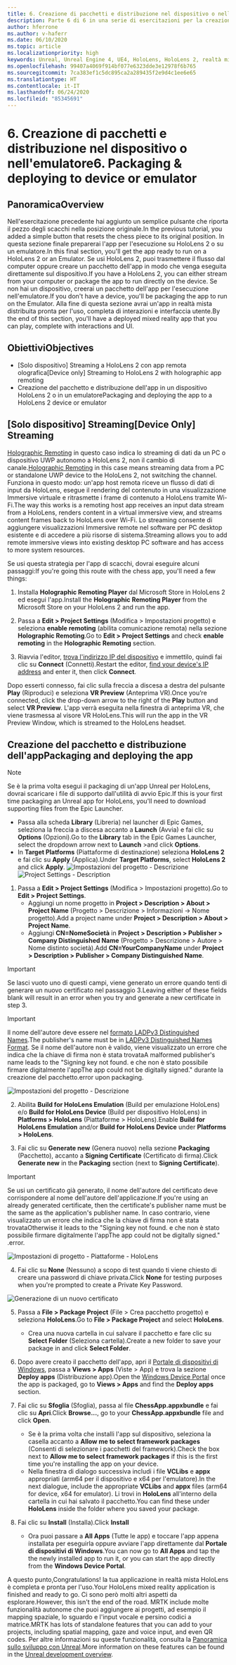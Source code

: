 ```yaml
---
title: 6. Creazione di pacchetti e distribuzione nel dispositivo o nell'emulatore
description: Parte 6 di 6 in una serie di esercitazioni per la creazione di una semplice app di scacchi con Unreal Engine 4 e il plug-in UX Tools di Mixed Reality Toolkit
author: hferrone
ms.author: v-haferr
ms.date: 06/10/2020
ms.topic: article
ms.localizationpriority: high
keywords: Unreal, Unreal Engine 4, UE4, HoloLens, HoloLens 2, realtà mista, esercitazione, guida introduttiva, mrtk, uxt, UX Tools, documentazione
ms.openlocfilehash: 99407a4069f914bf077e6323dde3e12978f6b765
ms.sourcegitcommit: 7ca383ef1c5dc895ca2a289435f2e9d4c1ee6e65
ms.translationtype: HT
ms.contentlocale: it-IT
ms.lasthandoff: 06/24/2020
ms.locfileid: "85345691"
---
```

# <a name="6-packaging--deploying-to-device-or-emulator"></a><span data-ttu-id="3cf32-104">6. Creazione di pacchetti e distribuzione nel dispositivo o nell'emulatore</span><span class="sxs-lookup"><span data-stu-id="3cf32-104">6. Packaging & deploying to device or emulator</span></span>

## <a name="overview"></a><span data-ttu-id="3cf32-105">Panoramica</span><span class="sxs-lookup"><span data-stu-id="3cf32-105">Overview</span></span>

<span data-ttu-id="3cf32-106">Nell'esercitazione precedente hai aggiunto un semplice pulsante che riporta il pezzo degli scacchi nella posizione originale.</span><span class="sxs-lookup"><span data-stu-id="3cf32-106">In the previous tutorial, you added a simple button that resets the chess piece to its original position.</span></span> <span data-ttu-id="3cf32-107">In questa sezione finale preparerai l'app per l'esecuzione su HoloLens 2 o su un emulatore.</span><span class="sxs-lookup"><span data-stu-id="3cf32-107">In this final section, you'll get the app ready to run on a HoloLens 2 or an Emulator.</span></span> <span data-ttu-id="3cf32-108">Se usi HoloLens 2, puoi trasmettere il flusso dal computer oppure creare un pacchetto dell'app in modo che venga eseguita direttamente sul dispositivo.</span><span class="sxs-lookup"><span data-stu-id="3cf32-108">If you have a HoloLens 2, you can either stream from your computer or package the app to run directly on the device.</span></span> <span data-ttu-id="3cf32-109">Se non hai un dispositivo, creerai un pacchetto dell'app per l'esecuzione nell'emulatore.</span><span class="sxs-lookup"><span data-stu-id="3cf32-109">If you don't have a device, you'll be packaging the app to run on the Emulator.</span></span> <span data-ttu-id="3cf32-110">Alla fine di questa sezione avrai un'app in realtà mista distribuita pronta per l'uso, completa di interazioni e interfaccia utente.</span><span class="sxs-lookup"><span data-stu-id="3cf32-110">By the end of this section, you'll have a deployed mixed reality app that you can play, complete with interactions and UI.</span></span>

## <a name="objectives"></a><span data-ttu-id="3cf32-111">Obiettivi</span><span class="sxs-lookup"><span data-stu-id="3cf32-111">Objectives</span></span>

* <span data-ttu-id="3cf32-112">[Solo dispositivo] Streaming a HoloLens 2 con app remota olografica</span><span class="sxs-lookup"><span data-stu-id="3cf32-112">[Device only] Streaming to HoloLens 2 with holographic app remoting</span></span>
* <span data-ttu-id="3cf32-113">Creazione del pacchetto e distribuzione dell'app in un dispositivo HoloLens 2 o in un emulatore</span><span class="sxs-lookup"><span data-stu-id="3cf32-113">Packaging and deploying the app to a HoloLens 2 device or emulator</span></span>

## <a name="device-only-streaming"></a><span data-ttu-id="3cf32-114">[Solo dispositivo] Streaming</span><span class="sxs-lookup"><span data-stu-id="3cf32-114">[Device Only] Streaming</span></span>
<span data-ttu-id="3cf32-115">[Holographic Remoting](https://docs.microsoft.com/windows/mixed-reality/add-holographic-remoting) in questo caso indica lo streaming di dati da un PC o dispositivo UWP autonomo a HoloLens 2, non il cambio di canale.</span><span class="sxs-lookup"><span data-stu-id="3cf32-115">[Holographic Remoting](https://docs.microsoft.com/windows/mixed-reality/add-holographic-remoting) in this case means streaming data from a PC or standalone UWP device to the HoloLens 2, not switching the channel.</span></span> <span data-ttu-id="3cf32-116">Funziona in questo modo: un'app host remota riceve un flusso di dati di input da HoloLens, esegue il rendering del contenuto in una visualizzazione Immersive virtuale e ritrasmette i frame di contenuto a HoloLens tramite Wi-Fi.</span><span class="sxs-lookup"><span data-stu-id="3cf32-116">The way this works is a remoting host app receives an input data stream from a HoloLens, renders content in a virtual immersive view, and streams content frames back to HoloLens over Wi-Fi.</span></span> <span data-ttu-id="3cf32-117">Lo streaming consente di aggiungere visualizzazioni Immersive remote nel software per PC desktop esistente e di accedere a più risorse di sistema.</span><span class="sxs-lookup"><span data-stu-id="3cf32-117">Streaming allows you to add remote immersive views into existing desktop PC software and has access to more system resources.</span></span> 

<span data-ttu-id="3cf32-118">Se usi questa strategia per l'app di scacchi, dovrai eseguire alcuni passaggi:</span><span class="sxs-lookup"><span data-stu-id="3cf32-118">If you're going this route with the chess app, you'll need a few things:</span></span>

1.  <span data-ttu-id="3cf32-119">Installa **Holographic Remoting Player** dal Microsoft Store in HoloLens 2 ed esegui l'app.</span><span class="sxs-lookup"><span data-stu-id="3cf32-119">Install the **Holographic Remoting Player** from the Microsoft Store on your HoloLens 2 and run the app.</span></span>

2.  <span data-ttu-id="3cf32-120">Passa a **Edit > Project Settings** (Modifica > Impostazioni progetto) e seleziona **enable remoting** (abilita comunicazione remota) nella sezione **Holographic Remoting**.</span><span class="sxs-lookup"><span data-stu-id="3cf32-120">Go to **Edit > Project Settings** and check **enable remoting** in the **Holographic Remoting** section.</span></span>

3.  <span data-ttu-id="3cf32-121">Riavvia l'editor, [trova l'indirizzo IP del dispositivo](https://docs.microsoft.com/windows/uwp/debug-test-perf/device-portal-hololens#connect-over-wi-fi) e immettilo, quindi fai clic su **Connect** (Connetti).</span><span class="sxs-lookup"><span data-stu-id="3cf32-121">Restart the editor, [find your device's IP address](https://docs.microsoft.com/windows/uwp/debug-test-perf/device-portal-hololens#connect-over-wi-fi) and enter it, then click **Connect**.</span></span>

<span data-ttu-id="3cf32-122">Dopo esserti connesso, fai clic sulla freccia a discesa a destra del pulsante **Play** (Riproduci) e seleziona **VR Preview** (Anteprima VR).</span><span class="sxs-lookup"><span data-stu-id="3cf32-122">Once you’re connected, click the drop-down arrow to the right of the **Play** button and select **VR Preview**.</span></span> <span data-ttu-id="3cf32-123">L'app verrà eseguita nella finestra di anteprima VR, che viene trasmessa al visore VR HoloLens.</span><span class="sxs-lookup"><span data-stu-id="3cf32-123">This will run the app in the VR Preview Window, which is streamed to the HoloLens headset.</span></span> 

## <a name="packaging-and-deploying-the-app"></a><span data-ttu-id="3cf32-124">Creazione del pacchetto e distribuzione dell'app</span><span class="sxs-lookup"><span data-stu-id="3cf32-124">Packaging and deploying the app</span></span> 

>[!NOTE]
><span data-ttu-id="3cf32-125">Se è la prima volta esegui il packaging di un'app Unreal per HoloLens, dovrai scaricare i file di supporto dall'utilità di avvio Epic.</span><span class="sxs-lookup"><span data-stu-id="3cf32-125">If this is your first time packaging an Unreal app for HoloLens, you'll need to download supporting files from the Epic Launcher.</span></span> 
>- <span data-ttu-id="3cf32-126">Passa alla scheda **Library** (Libreria) nel launcher di Epic Games, seleziona la freccia a discesa accanto a **Launch** (Avvia) e fai clic su **Options** (Opzioni).</span><span class="sxs-lookup"><span data-stu-id="3cf32-126">Go to the **Library** tab in the Epic Games Launcher, select the dropdown arrow next to **Launch** >and click **Options**.</span></span> 
>- <span data-ttu-id="3cf32-127">In **Target Platforms** (Piattaforme di destinazione) seleziona **HoloLens 2** e fai clic su **Apply** (Applica).</span><span class="sxs-lookup"><span data-stu-id="3cf32-127">Under **Target Platforms**, select **HoloLens 2** and click **Apply**.</span></span> 
><span data-ttu-id="3cf32-128">![Impostazioni del progetto - Descrizione](images/unreal-uxt/6-installationoptions.PNG)</span><span class="sxs-lookup"><span data-stu-id="3cf32-128">![Project Settings - Description](images/unreal-uxt/6-installationoptions.PNG)</span></span>

1.  <span data-ttu-id="3cf32-129">Passa a **Edit > Project Settings** (Modifica > Impostazioni progetto).</span><span class="sxs-lookup"><span data-stu-id="3cf32-129">Go to **Edit > Project Settings**.</span></span> 
    * <span data-ttu-id="3cf32-130">Aggiungi un nome progetto in **Project > Description > About > Project Name** (Progetto > Descrizione > Informazioni -> Nome progetto).</span><span class="sxs-lookup"><span data-stu-id="3cf32-130">Add a project name under **Project > Description > About > Project Name**.</span></span> 
    * <span data-ttu-id="3cf32-131">Aggiungi **CN=NomeSocietà** in **Project > Description > Publisher > Company Distinguished Name** (Progetto > Descrizione > Autore > Nome distinto società).</span><span class="sxs-lookup"><span data-stu-id="3cf32-131">Add **CN=YourCompanyName** under **Project > Description > Publisher > Company Distinguished Name**.</span></span>

> [!IMPORTANT]
> <span data-ttu-id="3cf32-132">Se lasci vuoto uno di questi campi, viene generato un errore quando tenti di generare un nuovo certificato nel passaggio 3.</span><span class="sxs-lookup"><span data-stu-id="3cf32-132">Leaving either of these fields blank will result in an error when you try and generate a new certificate in step 3.</span></span> 

> [!IMPORTANT]
> <span data-ttu-id="3cf32-133">Il nome dell'autore deve essere nel [formato LADPv3 Distinguished Names](https://www.ietf.org/rfc/rfc2253.txt).</span><span class="sxs-lookup"><span data-stu-id="3cf32-133">The publisher's name must be in [LADPv3 Distinguished Names Format](https://www.ietf.org/rfc/rfc2253.txt).</span></span> <span data-ttu-id="3cf32-134">Se il nome dell'autore non è valido, viene visualizzato un errore che indica che la chiave di firma non è stata trovata</span><span class="sxs-lookup"><span data-stu-id="3cf32-134">A malformed publisher's name leads to the "Signing key not found.</span></span> <span data-ttu-id="3cf32-135">e che non è stato possibile firmare digitalmente l'app</span><span class="sxs-lookup"><span data-stu-id="3cf32-135">The app could not be digitally signed."</span></span> <span data-ttu-id="3cf32-136">durante la creazione del pacchetto.</span><span class="sxs-lookup"><span data-stu-id="3cf32-136">error upon packaging.</span></span>

![Impostazioni del progetto - Descrizione](images/unreal-uxt/6-cn.PNG)

2.  <span data-ttu-id="3cf32-138">Abilita **Build for HoloLens Emulation** (Build per emulazione HoloLens) e/o **Build for HoloLens Device** (Build per dispositivo HoloLens) in **Platforms > HoloLens** (Piattaforme > HoloLens).</span><span class="sxs-lookup"><span data-stu-id="3cf32-138">Enable **Build for HoloLens Emulation** and/or **Build for HoloLens Device** under **Platforms > HoloLens**.</span></span>

3.  <span data-ttu-id="3cf32-139">Fai clic su **Generate new** (Genera nuovo) nella sezione **Packaging** (Pacchetto), accanto a **Signing Certificate** (Certificato di firma).</span><span class="sxs-lookup"><span data-stu-id="3cf32-139">Click **Generate new** in the **Packaging** section (next to **Signing Certificate**).</span></span>

> [!IMPORTANT]
> <span data-ttu-id="3cf32-140">Se usi un certificato già generato, il nome dell'autore del certificato deve corrispondere al nome dell'autore dell'applicazione.</span><span class="sxs-lookup"><span data-stu-id="3cf32-140">If you're using an already generated certificate, then the certificate's publisher name must be the same as the application's publisher name.</span></span> <span data-ttu-id="3cf32-141">In caso contrario, viene visualizzato un errore che indica che la chiave di firma non è stata trovata</span><span class="sxs-lookup"><span data-stu-id="3cf32-141">Otherwise it leads to the "Signing key not found.</span></span> <span data-ttu-id="3cf32-142">e che non è stato possibile firmare digitalmente l'app</span><span class="sxs-lookup"><span data-stu-id="3cf32-142">The app could not be digitally signed."</span></span> <span data-ttu-id="3cf32-143">.</span><span class="sxs-lookup"><span data-stu-id="3cf32-143">error.</span></span>

![Impostazioni di progetto - Piattaforme - HoloLens](images/unreal-uxt/6-packaging.PNG)

4. <span data-ttu-id="3cf32-145">Fai clic su **None** (Nessuno) a scopo di test quando ti viene chiesto di creare una password di chiave privata.</span><span class="sxs-lookup"><span data-stu-id="3cf32-145">Click **None** for testing purposes when you're prompted to create a Private Key Password.</span></span>

![Generazione di un nuovo certificato](images/unreal-uxt/6-private-key-testing.png)

5. <span data-ttu-id="3cf32-147">Passa a **File > Package Project** (File > Crea pacchetto progetto) e seleziona **HoloLens**.</span><span class="sxs-lookup"><span data-stu-id="3cf32-147">Go to **File > Package Project** and select **HoloLens**.</span></span> 
    * <span data-ttu-id="3cf32-148">Crea una nuova cartella in cui salvare il pacchetto e fare clic su **Select Folder** (Seleziona cartella).</span><span class="sxs-lookup"><span data-stu-id="3cf32-148">Create a new folder to save your package in and click **Select Folder**.</span></span> 

6.  <span data-ttu-id="3cf32-149">Dopo avere creato il pacchetto dell'app, apri il [Portale di dispositivi di Windows](https://docs.microsoft.com/windows/mixed-reality/using-the-windows-device-portal), passa a **Views > Apps** (Viste > App) e trova la sezione **Deploy apps** (Distribuzione app).</span><span class="sxs-lookup"><span data-stu-id="3cf32-149">Open the [Windows Device Portal](https://docs.microsoft.com/windows/mixed-reality/using-the-windows-device-portal) once the app is packaged, go to **Views > Apps** and find the **Deploy apps** section.</span></span>

7.  <span data-ttu-id="3cf32-150">Fai clic su **Sfoglia** (Sfoglia), passa al file **ChessApp.appxbundle** e fai clic su **Apri**.</span><span class="sxs-lookup"><span data-stu-id="3cf32-150">Click **Browse...**, go to your **ChessApp.appxbundle** file and click **Open**.</span></span> 

    * <span data-ttu-id="3cf32-151">Se è la prima volta che installi l'app sul dispositivo, seleziona la casella accanto a **Allow me to select framework packages** (Consenti di selezionare i pacchetti del framework).</span><span class="sxs-lookup"><span data-stu-id="3cf32-151">Check the box next to **Allow me to select framework packages** if this is the first time you're installing the app on your device.</span></span> 
    * <span data-ttu-id="3cf32-152">Nella finestra di dialogo successiva includi i file **VCLibs** e **appx** appropriati (arm64 per il dispositivo e x64 per l'emulatore).</span><span class="sxs-lookup"><span data-stu-id="3cf32-152">In the next dialogue, include the appropriate **VCLibs** and **appx** files (arm64 for device, x64 for emulator).</span></span> <span data-ttu-id="3cf32-153">Li trovi in **HoloLens** all'interno della cartella in cui hai salvato il pacchetto.</span><span class="sxs-lookup"><span data-stu-id="3cf32-153">You can find these under **HoloLens** inside the folder where you saved your package.</span></span>

8.  <span data-ttu-id="3cf32-154">Fai clic su **Install** (Installa).</span><span class="sxs-lookup"><span data-stu-id="3cf32-154">Click **Install**</span></span>
    * <span data-ttu-id="3cf32-155">Ora puoi passare a **All Apps** (Tutte le app) e toccare l'app appena installata per eseguirla oppure avviare l'app direttamente dal **Portale di dispositivi di Windows**.</span><span class="sxs-lookup"><span data-stu-id="3cf32-155">You can now go to **All Apps** and tap the the newly installed app to run it, or you can start the app directly from the **Windows Device Portal**.</span></span> 

<span data-ttu-id="3cf32-156">A questo punto,</span><span class="sxs-lookup"><span data-stu-id="3cf32-156">Congratulations!</span></span> <span data-ttu-id="3cf32-157">la tua applicazione in realtà mista HoloLens è completa e pronta per l'uso.</span><span class="sxs-lookup"><span data-stu-id="3cf32-157">Your HoloLens mixed reality application is finished and ready to go.</span></span> <span data-ttu-id="3cf32-158">Ci sono però molti altri aspetti da esplorare.</span><span class="sxs-lookup"><span data-stu-id="3cf32-158">However, this isn't the end of the road.</span></span> <span data-ttu-id="3cf32-159">MRTK include molte funzionalità autonome che puoi aggiungere ai progetti, ad esempio il mapping spaziale, lo sguardo e l'input vocale e persino codici a matrice.</span><span class="sxs-lookup"><span data-stu-id="3cf32-159">MRTK has lots of standalone features that you can add to your projects, including spatial mapping, gaze and voice input, and even QR codes.</span></span> <span data-ttu-id="3cf32-160">Per altre informazioni su queste funzionalità, consulta la [Panoramica sullo sviluppo con Unreal](https://docs.microsoft.com/windows/mixed-reality/unreal-development-overview).</span><span class="sxs-lookup"><span data-stu-id="3cf32-160">More information on these features can be found in the [Unreal development overview](https://docs.microsoft.com/windows/mixed-reality/unreal-development-overview).</span></span>
